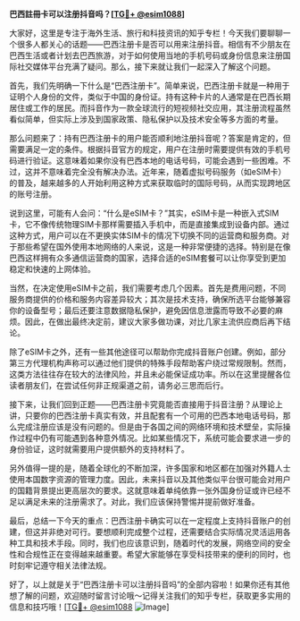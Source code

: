 **巴西註冊卡可以注册抖音吗？[[TG💪+ @esim1088](https://t.me/s/esim1088)]**

大家好，这里是专注于海外生活、旅行和科技资讯的知乎专栏！今天我们要聊聊一个很多人都关心的话题——巴西注册卡是否可以用来注册抖音。相信有不少朋友在巴西生活或者计划去巴西旅游，对于如何使用当地的手机号码或身份信息来注册国际社交媒体平台充满了疑问。那么，接下来就让我们一起深入了解这个问题。

首先，我们先明确一下什么是“巴西注册卡”。简单来说，巴西注册卡就是一种用于证明个人身份的文件，类似于中国的身份证。持有这种卡片的人通常是在巴西长期居住或工作的居民。而抖音作为一款全球流行的短视频社交应用，其注册流程虽然看似简单，但实际上涉及到国家政策、隐私保护以及技术安全等多方面的考量。

那么问题来了：持有巴西注册卡的用户能否顺利地注册抖音呢？答案是肯定的，但需要满足一定的条件。根据抖音官方的规定，用户在注册时需要提供有效的手机号码进行验证。这意味着如果你没有巴西本地的电话号码，可能会遇到一些困难。不过，这并不意味着完全没有解决办法。近年来，随着虚拟号码服务（如eSIM卡）的普及，越来越多的人开始利用这种方式来获取临时的国际号码，从而实现跨地区的账号注册。

说到这里，可能有人会问：“什么是eSIM卡？”其实，eSIM卡是一种嵌入式SIM卡，它不像传统物理SIM卡那样需要插入手机中，而是直接集成到设备内部。通过这种方式，用户可以在不更换实体SIM卡的情况下切换不同的运营商和服务商。对于那些希望在国外使用本地网络的人来说，这是一种非常便捷的选择。特别是在像巴西这样拥有众多通信运营商的国家，选择合适的eSIM套餐可以让你享受到更加稳定和快速的上网体验。

当然，在决定使用eSIM卡之前，我们需要考虑几个因素。首先是费用问题，不同服务商提供的价格和服务内容差异较大；其次是技术支持，确保所选平台能够兼容你的设备型号；最后还要注意数据隐私保护，避免因信息泄露而导致不必要的麻烦。因此，在做出最终决定前，建议大家多做功课，对比几家主流供应商后再下结论。

除了eSIM卡之外，还有一些其他途径可以帮助你完成抖音账户创建。例如，部分第三方代理机构声称可以通过他们提供的特殊手段帮助客户绕过常规限制。然而，这类方法往往存在较大的法律风险，并且未必能保证成功率。所以在这里提醒各位读者朋友们，在尝试任何非正规渠道之前，请务必三思而后行。

接下来，让我们回到正题——巴西注册卡究竟能否直接用于抖音注册？从理论上讲，只要你的巴西注册卡真实有效，并且配套有一个可用的巴西本地电话号码，那么完成注册应该是没有问题的。但是由于各国之间的网络环境和技术壁垒，实际操作过程中仍有可能遇到各种意外情况。比如某些情况下，系统可能会要求进一步的身份验证，这时就需要用户提供额外的支持材料了。

另外值得一提的是，随着全球化的不断加深，许多国家和地区都在加强对外籍人士使用本国数字资源的管理力度。因此，未来抖音以及其他类似平台很可能会对用户的国籍背景提出更高层次的要求。这就意味着单纯依靠一张外国身份证或许已经不足以满足未来的注册需求了。对此，我们应该保持警惕并提前做好准备。

最后，总结一下今天的重点：巴西注册卡确实可以在一定程度上支持抖音账户的创建，但这并非绝对可行。要想顺利完成整个过程，还需要结合实际情况灵活运用各种工具和技术手段。同时，我们也应该意识到，随着时代的发展，网络空间的安全性和合规性正在变得越来越重要。希望大家能够在享受科技带来的便利的同时，也时刻牢记遵守相关法律法规。

好了，以上就是关于“巴西注册卡可以注册抖音吗”的全部内容啦！如果你还有其他想了解的问题，欢迎随时留言讨论哦～记得关注我们的知乎专栏，获取更多实用的信息和技巧哦！[[TG💪+ @esim1088](https://t.me/s/esim1088) ![Image](https://i.postimg.cc/4NQfJmqS/Snipaste-2025-05-13-00-14-12.png)]